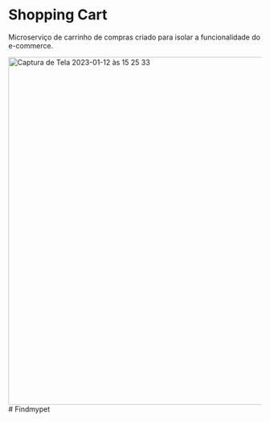 # Shopping Cart

Microserviço de carrinho de compras criado para isolar a funcionalidade do e-commerce.

<img width="691" alt="Captura de Tela 2023-01-12 às 15 25 33" src="https://user-images.githubusercontent.com/15908424/212162123-243fe333-9a17-4e15-9c64-e5e2f89c0cb8.png">
# Findmypet
